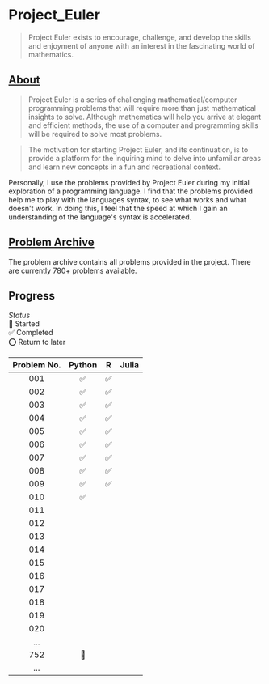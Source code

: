 # Project_Euler

> Project Euler exists to encourage, challenge, and develop the skills and enjoyment of anyone with an interest in the fascinating world of mathematics.

## [About](https://projecteuler.net/)

> Project Euler is a series of challenging mathematical/computer programming problems that will require more than just mathematical insights to solve. Although mathematics will help you arrive at elegant and efficient methods, the use of a computer and programming skills will be required to solve most problems.

> The motivation for starting Project Euler, and its continuation, is to provide a platform for the inquiring mind to delve into unfamiliar areas and learn new concepts in a fun and recreational context.

Personally, I use the problems provided by Project Euler during my initial exploration of a programming language. I find that the problems provided help me to play with the languages syntax, to see what works and what doesn't work. In doing this, I feel that the speed at which I gain an understanding of the language's syntax is accelerated.

## [Problem Archive](https://projecteuler.net/archives)

The problem archive contains all problems provided in the project. There are currently 780+ problems available.

## Progress

*Status* <br>
🔷 Started <br>
✅ Completed <br>
⭕ Return to later

| Problem No.  | Python   | R        | Julia    |
|:------------:|:--------:|:--------:|:--------:|
| 001          | ✅       | ✅      |          |
| 002          | ✅       | ✅      |          |
| 003          | ✅       | ✅      |          |
| 004          | ✅       | ✅      |          |
| 005          | ✅       | ✅      |          |
| 006          | ✅       | ✅      |          |
| 007          | ✅       | ✅      |          |
| 008          | ✅       | ✅      |          |
| 009          | ✅       | ✅      |          |
| 010          | ✅       |         |          |
| 011          |          |          |          |
| 012          |          |          |          |
| 013          |          |          |          |
| 014          |          |          |          |
| 015          |          |          |          |
| 016          |          |          |          |
| 017          |          |          |          |
| 018          |          |          |          |
| 019          |          |          |          |
| 020          |          |          |          |
| ...          |          |          |          |
| 752          | 🔷       |         |          |
| ...          |          |          |          |

